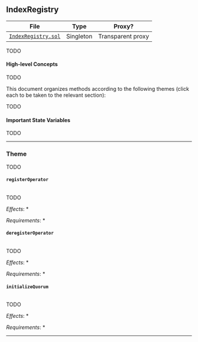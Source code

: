 ## IndexRegistry

| File | Type | Proxy? |
| -------- | -------- | -------- |
| [`IndexRegistry.sol`](../../src/IndexRegistry.sol) | Singleton | Transparent proxy |

TODO

#### High-level Concepts

TODO

This document organizes methods according to the following themes (click each to be taken to the relevant section):

TODO
<!-- * [Depositing Into EigenLayer](#depositing-into-eigenlayer)
* [Restaking Beacon Chain ETH](#restaking-beacon-chain-eth)
* [Withdrawal Processing](#withdrawal-processing)
* [System Configuration](#system-configuration)
* [Other Methods](#other-methods) -->

#### Important State Variables

TODO

<!-- * `EigenPodManager`:
    * `mapping(address => IEigenPod) public ownerToPod`: Tracks the deployed `EigenPod` for each Staker
    * `mapping(address => int256) public podOwnerShares`: Keeps track of the actively restaked beacon chain ETH for each Staker. 
        * In some cases, a beacon chain balance update may cause a Staker's balance to drop below zero. This is because when queueing for a withdrawal in the `DelegationManager`, the Staker's current shares are fully removed. If the Staker's beacon chain balance drops after this occurs, their `podOwnerShares` may go negative. This is a temporary change to account for the drop in balance, and is ultimately corrected when the withdrawal is finally processed.
        * Since balances on the consensus layer are stored only in Gwei amounts, the EigenPodManager enforces the invariant that `podOwnerShares` is always a whole Gwei amount for every staker, i.e. `podOwnerShares[staker] % 1e9 == 0` always. -->

---    

### Theme

TODO

<!-- Before a Staker begins restaking beacon chain ETH, they need to deploy an `EigenPod`, stake, and start a beacon chain validator:
* [`EigenPodManager.createPod`](#eigenpodmanagercreatepod)
* [`EigenPodManager.stake`](#eigenpodmanagerstake)
    * [`EigenPod.stake`](#eigenpodstake)

To complete the deposit process, the Staker needs to prove that the validator's withdrawal credentials are pointed at the `EigenPod`:
* [`EigenPod.verifyWithdrawalCredentials`](#eigenpodverifywithdrawalcredentials) -->

#### `registerOperator`

```solidity

```

TODO

*Effects*:
*

*Requirements*:
* 

#### `deregisterOperator`

```solidity

```

TODO

*Effects*:
*

*Requirements*:
* 

#### `initializeQuorum`

```solidity

```

TODO

*Effects*:
*

*Requirements*:
* 

---